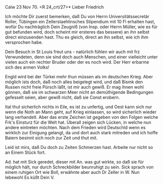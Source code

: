  Calw 23 Nov 70.
 <R 24_crt/27>*
Lieber Friedrich

Ich möchte Dir zuerst bemerken, daß Du von Herrn Universitätssecretär Roller, Tübingen ein Zellerstaehlinsches Stipendium mit 10 Fl erhalten hast, wofür Du nachträglich Dein Zeugniß (von Insp. oder Herrn Müller, wie es für gut befunden wird, doch scheint mir ersteres das bessere) an ihn selbst direct einzusenden hast. Thu es gleich, direct an ihn selbst, wie ich ihm versprochen habe.

Dein Besuch in St Louis freut uns - natürlich fühlen wir auch mit frz Verwundeten, denn sie sind doch auch Menschen, und einer vielleicht unter vielen auch ein rechter Bruder oder der es noch wird. Der Herr erbarme sich des armen Volks!

Engld wird bei der Türkei mehr thun müssen als im deutschen Krieg. Aber möglich ists doch, daß noch alles beigelegt wird, und daß Bismk den Russen nicht freie Pürsch läßt, ist mir auch gewiß. Er mag ihnen wohl gönnen, daß sie im schwarzen Meer nicht an demüthigende Bedingungen gefesselt seien, aber gewiß nicht, daß sie Const erobern.

Ital thut sicherlich nichts in Eile, es ist zu unfertig, und Oest kann sich nur wenn die Noth an Mann geht, auf Krieg einlassen, so wird sicherlich wieder lang verhandelt. Aber das erste Zeichen ist gegeben von den Folgen welche Frk's Einsturz für die Welt hat. Überall zeigen sich Lücken, in welche nun andere eintreten möchten. Nach dem Frieden wird Deutschld wenn es wirklich zur Einigung gelangt, da und dort auch stark mitreden und ich hoffe Baiern besinnt sich noch zur Zeit und thut mit.

Leid ist mirs, daß Du doch zu Zeiten Schmerzen hast. Arbeite nur nicht so an Einem Stück fort.

Ad. hat mit Sick geredet, dieser mit An. was gut wirkte, so daß sie für möglich hält, nur durch Schreckbilder beunruhigt zu sein. Sick sprach von einem ruhigen Ort wie Boll, erwähnte aber auch Dr Zeller in W. 
 Nun lebewohl Es küßt
 Dein V.
